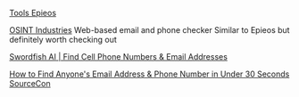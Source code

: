
[Tools Epieos](https://tools.epieos.com/)

[OSINT Industries](https://osint.industries/)
Web-based email and phone checker
Similar to Epieos but definitely worth checking out

[Swordfish AI | Find Cell Phone Numbers & Email Addresses](https://swordfish.ai/)

[How to Find Anyone's Email Address & Phone Number in Under 30 Seconds SourceCon](https://www.sourcecon.com/how-to-find-anyones-email-address-phone-number-in-under-30-seconds)
